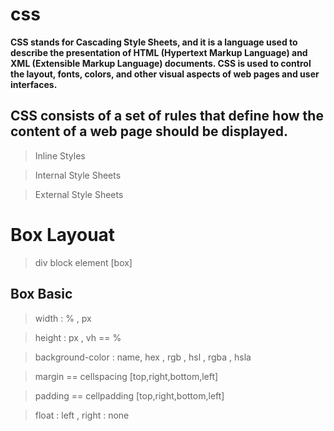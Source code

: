 # css 

**CSS stands for Cascading Style Sheets, and it is a language used to describe the presentation of HTML (Hypertext Markup Language) and XML (Extensible Markup Language) documents. CSS is used to control the layout, fonts, colors, and other visual aspects of web pages and user interfaces.**

## CSS consists of a set of rules that define how the content of a web page should be displayed. 

> Inline Styles

> Internal Style Sheets

> External Style Sheets


# Box Layouat

> div block element [box]

## Box Basic

> width : % , px 

> height : px , vh == %

> background-color : name, hex , rgb , hsl , rgba , hsla

> margin == cellspacing [top,right,bottom,left]

> padding == cellpadding [top,right,bottom,left]

> float : left , right : none
